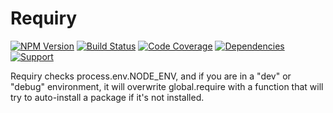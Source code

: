 # Requiry

[![NPM Version](https://badge.fury.io/js/requiry.png)](http://badge.fury.io/js/requiry)
[![Build Status](https://travis-ci.org/zerious/requiry.png?branch=master)](https://travis-ci.org/zerious/requiry)
[![Code Coverage](https://coveralls.io/repos/zerious/requiry/badge.png?branch=master)](https://coveralls.io/r/zerious/requiry)
[![Dependencies](https://david-dm.org/zerious/requiry.png?theme=shields.io)](https://david-dm.org/zerious/requiry)
[![Support](http://img.shields.io/gittip/zerious.png)](https://www.gittip.com/zerious/)

Requiry checks process.env.NODE_ENV, and if you are in a "dev" or "debug"
environment, it will overwrite global.require with a function that will try to
auto-install a package if it's not installed.
